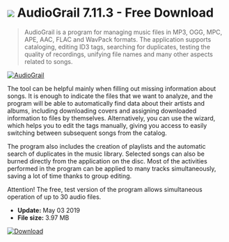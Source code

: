 # ![](https://cdn.softexe.net/static/icon/c/audiograil-9525.png) AudioGrail 7.11.3 - Free Download

> AudioGrail is a program for managing music files in MP3, OGG, MPC, APE, AAC, FLAC and WavPack formats. The application supports cataloging, editing ID3 tags, searching for duplicates, testing the quality of recordings, unifying file names and many other aspects related to songs.

[![AudioGrail](https://gallery.dpcdn.pl/imgc/Tools/73318/g_-_420x350_1.5_-_x20170109224834_0.png)](https://softexe.net/win/multimedia/audio-utilities/audiograil:aebe.html)

The tool can be helpful mainly when filling out missing information about songs. It is enough to indicate the files that we want to analyze, and the program will be able to automatically find data about their artists and albums, including downloading covers and assigning downloaded information to files by themselves. Alternatively, you can use the wizard, which helps you to edit the tags manually, giving you access to easily switching between subsequent songs from the catalog.
 
 The program also includes the creation of playlists and the automatic search of duplicates in the music library. Selected songs can also be burned directly from the application on the disc. Most of the activities performed in the program can be applied to many tracks simultaneously, saving a lot of time thanks to group editing.
 
 Attention!
 The free, test version of the program allows simultaneous operation of up to 30 audio files.


- **Update:** May 03 2019
- **File size:** 3.97 MB

[![Download](https://cdn.softexe.net/static/img/download.png)](https://softexe.net/win/multimedia/audio-utilities/audiograil:aebe.html)

